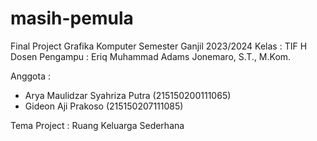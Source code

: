 # masih-pemula
Final Project Grafika Komputer Semester Ganjil 2023/2024
Kelas : TIF H
Dosen Pengampu : Eriq Muhammad Adams Jonemaro, S.T., M.Kom.

Anggota :
- Arya Maulidzar Syahriza Putra (215150200111065)
- Gideon Aji Prakoso (215150207111085)

Tema Project : Ruang Keluarga Sederhana
